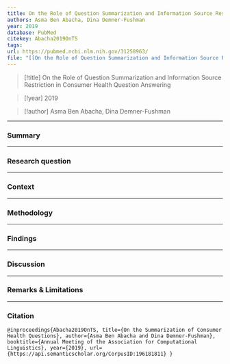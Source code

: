 ```yaml
---
title: On the Role of Question Summarization and Information Source Restriction in Consumer Health Question Answering
authors: Asma Ben Abacha, Dina Demner-Fushman
year: 2019
database: PubMed
citekey: Abacha2019OnTS
tags: 
url: https://pubmed.ncbi.nlm.nih.gov/31258963/
file: "[[On the Role of Question Summarization and Information Source Restriction in Consumer Health Question Answering.pdf]]"
---
```


>[!title]
On the Role of Question Summarization and Information Source Restriction in Consumer Health Question Answering

>[!year]
2019

>[!author]
Asma Ben Abacha, Dina Demner-Fushman


------------------------------------

### Summary


------------------------------------

### Research question


------------------------------------

### Context


------------------------------------

### Methodology


------------------------------------

### Findings


------------------------------------

### Discussion


------------------------------------

### Remarks & Limitations


------------------------------------

### Citation

```
@inproceedings{Abacha2019OnTS, title={On the Summarization of Consumer Health Questions}, author={Asma Ben Abacha and Dina Demner-Fushman}, booktitle={Annual Meeting of the Association for Computational Linguistics}, year={2019}, url={https://api.semanticscholar.org/CorpusID:196181811} }
```